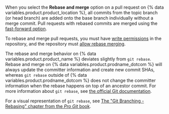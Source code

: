 When you select the **Rebase and merge** option on a pull request on {% data variables.product.product_location %}, all commits from the topic branch (or head branch) are added onto the base branch individually without a merge commit. Pull requests with rebased commits are merged using the [fast-forward option](https://git-scm.com/docs/git-merge#_fast_forward_merge).

To rebase and merge pull requests, you must have [write permissions](/articles/repository-permission-levels-for-an-organization/) in the repository, and the repository must [allow rebase merging](/articles/configuring-commit-rebasing-for-pull-requests/).

The rebase and merge behavior on {% data variables.product.product_name %} deviates slightly from `git rebase`. Rebase and merge on {% data variables.product.prodname_dotcom %} will always update the committer information and create new commit SHAs, whereas `git rebase` outside of {% data variables.product.prodname_dotcom %} does not change the committer information when the rebase happens on top of an ancestor commit. For more information about `git rebase`, see [the official Git documentation](https://git-scm.com/docs/git-rebase).

For a visual representation of `git rebase`, see [The "Git Branching - Rebasing" chapter from the _Pro Git_ book](https://git-scm.com/book/en/Git-Branching-Rebasing).
